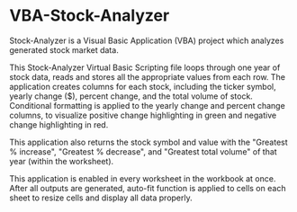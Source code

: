 # VBA-Stock-Analyzer

Stock-Analyzer is a Visual Basic Application (VBA) project which analyzes generated stock market data. 

This Stock-Analyzer Virtual Basic Scripting file loops through one year of stock data, reads and stores all the appropriate values from each row. The application creates columns for each stock, including the ticker symbol, yearly change ($), percent change, and the total volume of stock. Conditional formatting is applied to the yearly change and percent change columns, to visualize positive change highlighting in green and negative change highlighting in red. 

This application also returns the stock symbol and value with the "Greatest % increase", "Greatest % decrease", and "Greatest total volume" of that year (within the worksheet). 

This application is enabled in every worksheet in the workbook at once. After all outputs are generated, auto-fit function is applied to cells on each sheet to resize cells and display all data properly.
